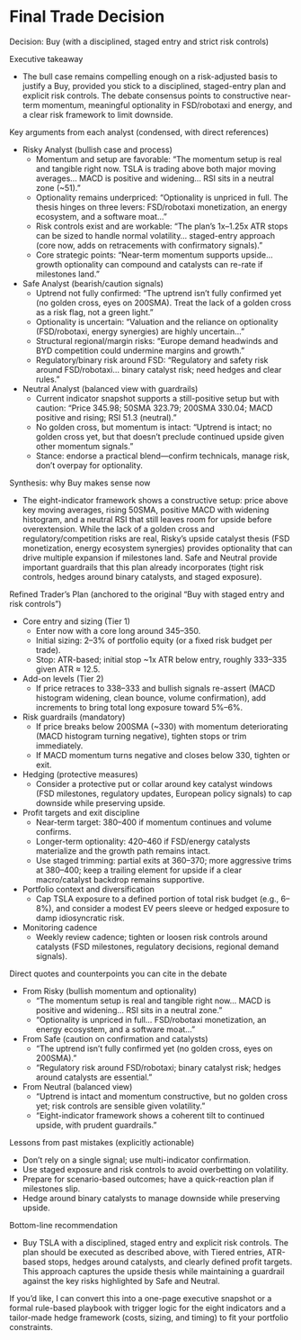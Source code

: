 # Final Trade Decision

Decision: Buy (with a disciplined, staged entry and strict risk controls)

Executive takeaway
- The bull case remains compelling enough on a risk-adjusted basis to justify a Buy, provided you stick to a disciplined, staged-entry plan and explicit risk controls. The debate consensus points to constructive near-term momentum, meaningful optionality in FSD/robotaxi and energy, and a clear risk framework to limit downside.

Key arguments from each analyst (condensed, with direct references)
- Risky Analyst (bullish case and process)
  - Momentum and setup are favorable: “The momentum setup is real and tangible right now. TSLA is trading above both major moving averages… MACD is positive and widening… RSI sits in a neutral zone (~51).”
  - Optionality remains underpriced: “Optionality is unpriced in full. The thesis hinges on three levers: FSD/robotaxi monetization, an energy ecosystem, and a software moat…”
  - Risk controls exist and are workable: “The plan’s 1x–1.25x ATR stops can be sized to handle normal volatility… staged-entry approach (core now, adds on retracements with confirmatory signals).”
  - Core strategic points: “Near-term momentum supports upside… growth optionality can compound and catalysts can re-rate if milestones land.”
- Safe Analyst (bearish/caution signals)
  - Uptrend not fully confirmed: “The uptrend isn’t fully confirmed yet (no golden cross, eyes on 200SMA). Treat the lack of a golden cross as a risk flag, not a green light.”
  - Optionality is uncertain: “Valuation and the reliance on optionality (FSD/robotaxi, energy synergies) are highly uncertain…”
  - Structural regional/margin risks: “Europe demand headwinds and BYD competition could undermine margins and growth.”
  - Regulatory/binary risk around FSD: “Regulatory and safety risk around FSD/robotaxi… binary catalyst risk; need hedges and clear rules.”
- Neutral Analyst (balanced view with guardrails)
  - Current indicator snapshot supports a still-positive setup but with caution: “Price 345.98; 50SMA 323.79; 200SMA 330.04; MACD positive and rising; RSI 51.3 (neutral).”
  - No golden cross, but momentum is intact: “Uptrend is intact; no golden cross yet, but that doesn’t preclude continued upside given other momentum signals.”
  - Stance: endorse a practical blend—confirm technicals, manage risk, don’t overpay for optionality.

Synthesis: why Buy makes sense now
- The eight-indicator framework shows a constructive setup: price above key moving averages, rising 50SMA, positive MACD with widening histogram, and a neutral RSI that still leaves room for upside before overextension. While the lack of a golden cross and regulatory/competition risks are real, Risky’s upside catalyst thesis (FSD monetization, energy ecosystem synergies) provides optionality that can drive multiple expansion if milestones land. Safe and Neutral provide important guardrails that this plan already incorporates (tight risk controls, hedges around binary catalysts, and staged exposure).

Refined Trader’s Plan (anchored to the original “Buy with staged entry and risk controls”)
- Core entry and sizing (Tier 1)
  - Enter now with a core long around 345–350.
  - Initial sizing: 2–3% of portfolio equity (or a fixed risk budget per trade).
  - Stop: ATR-based; initial stop ~1x ATR below entry, roughly 333–335 given ATR ≈ 12.5.
- Add-on levels (Tier 2)
  - If price retraces to 338–333 and bullish signals re-assert (MACD histogram widening, clean bounce, volume confirmation), add increments to bring total long exposure toward 5%–6%.
- Risk guardrails (mandatory)
  - If price breaks below 200SMA (~330) with momentum deteriorating (MACD histogram turning negative), tighten stops or trim immediately.
  - If MACD momentum turns negative and closes below 330, tighten or exit.
- Hedging (protective measures)
  - Consider a protective put or collar around key catalyst windows (FSD milestones, regulatory updates, European policy signals) to cap downside while preserving upside.
- Profit targets and exit discipline
  - Near-term target: 380–400 if momentum continues and volume confirms.
  - Longer-term optionality: 420–460 if FSD/energy catalysts materialize and the growth path remains intact.
  - Use staged trimming: partial exits at 360–370; more aggressive trims at 380–400; keep a trailing element for upside if a clear macro/catalyst backdrop remains supportive.
- Portfolio context and diversification
  - Cap TSLA exposure to a defined portion of total risk budget (e.g., 6–8%), and consider a modest EV peers sleeve or hedged exposure to damp idiosyncratic risk.
- Monitoring cadence
  - Weekly review cadence; tighten or loosen risk controls around catalysts (FSD milestones, regulatory decisions, regional demand signals).

Direct quotes and counterpoints you can cite in the debate
- From Risky (bullish momentum and optionality)
  - “The momentum setup is real and tangible right now… MACD is positive and widening… RSI sits in a neutral zone.”
  - “Optionality is unpriced in full… FSD/robotaxi monetization, an energy ecosystem, and a software moat…”
- From Safe (caution on confirmation and catalysts)
  - “The uptrend isn’t fully confirmed yet (no golden cross, eyes on 200SMA).”
  - “Regulatory risk around FSD/robotaxi; binary catalyst risk; hedges around catalysts are essential.”
- From Neutral (balanced view)
  - “Uptrend is intact and momentum constructive, but no golden cross yet; risk controls are sensible given volatility.”
  - “Eight-indicator framework shows a coherent tilt to continued upside, with prudent guardrails.”

Lessons from past mistakes (explicitly actionable)
- Don’t rely on a single signal; use multi-indicator confirmation.
- Use staged exposure and risk controls to avoid overbetting on volatility.
- Prepare for scenario-based outcomes; have a quick-reaction plan if milestones slip.
- Hedge around binary catalysts to manage downside while preserving upside.

Bottom-line recommendation
- Buy TSLA with a disciplined, staged entry and explicit risk controls. The plan should be executed as described above, with Tiered entries, ATR-based stops, hedges around catalysts, and clearly defined profit targets. This approach captures the upside thesis while maintaining a guardrail against the key risks highlighted by Safe and Neutral.

If you’d like, I can convert this into a one-page executive snapshot or a formal rule-based playbook with trigger logic for the eight indicators and a tailor-made hedge framework (costs, sizing, and timing) to fit your portfolio constraints.
